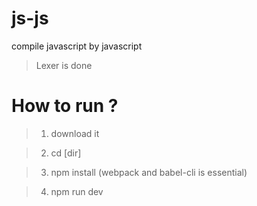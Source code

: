 # js-js
compile javascript by javascript

> Lexer is done

# How to run ?

> 1. download it

> 2. cd [dir]

> 3. npm install (webpack and babel-cli is essential)

> 4. npm run dev